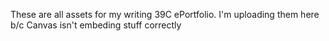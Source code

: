 These are all assets for my writing 39C ePortfolio. I'm uploading them here b/c Canvas isn't embeding stuff correctly
